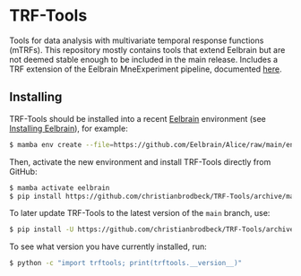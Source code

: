 # TRF-Tools
Tools for data analysis with multivariate temporal response functions (mTRFs).
This repository mostly contains tools that extend Eelbrain but are not deemed stable enough to be included in the main release.
Includes a TRF extension of the Eelbrain MneExperiment pipeline, documented [here](https://trf-tools.readthedocs.io/). 

## Installing

TRF-Tools should be installed into a recent 
[Eelbrain](https://eelbrain.readthedocs.io/) 
environment (see [Installing Eelbrain](https://eelbrain.readthedocs.io/en/stable/installing.html)),
for example:

```Bash
$ mamba env create --file=https://github.com/Eelbrain/Alice/raw/main/environment.yml
```

Then, activate the new environment and install TRF-Tools directly from GitHub:

```Bash
$ mamba activate eelbrain
$ pip install https://github.com/christianbrodbeck/TRF-Tools/archive/main.zip
```

To later update TRF-Tools to the latest version of the `main` branch, use:

```bash
$ pip install -U https://github.com/christianbrodbeck/TRF-Tools/archive/main.zip
```

To see what version you have currently installed, run:

```bash
$ python -c "import trftools; print(trftools.__version__)"
```
